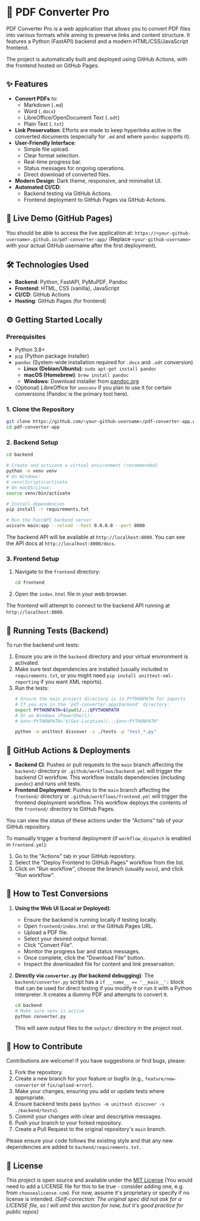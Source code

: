 # 📄 PDF Converter Pro

PDF Converter Pro is a web application that allows you to convert PDF files into various formats while aiming to preserve links and content structure. It features a Python (FastAPI) backend and a modern HTML/CSS/JavaScript frontend.

The project is automatically built and deployed using GitHub Actions, with the frontend hosted on GitHub Pages.

## ✨ Features

*   **Convert PDFs** to:
    *   Markdown (`.md`)
    *   Word (`.docx`)
    *   LibreOffice/OpenDocument Text (`.odt`)
    *   Plain Text (`.txt`)
*   **Link Preservation**: Efforts are made to keep hyperlinks active in the converted documents (especially for `.md` and where `pandoc` supports it).
*   **User-Friendly Interface**:
    *   Simple file upload.
    *   Clear format selection.
    *   Real-time progress bar.
    *   Status messages for ongoing operations.
    *   Direct download of converted files.
*   **Modern Design**: Dark theme, responsive, and minimalist UI.
*   **Automated CI/CD**:
    *   Backend testing via GitHub Actions.
    *   Frontend deployment to GitHub Pages via GitHub Actions.

## 🚀 Live Demo (GitHub Pages)

You should be able to access the live application at: `https://<your-github-username>.github.io/pdf-converter-app/` (Replace `<your-github-username>` with your actual GitHub username after the first deployment).

## 🛠️ Technologies Used

*   **Backend**: Python, FastAPI, PyMuPDF, Pandoc
*   **Frontend**: HTML, CSS (vanilla), JavaScript
*   **CI/CD**: GitHub Actions
*   **Hosting**: GitHub Pages (for frontend)

## ⚙️ Getting Started Locally

### Prerequisites

*   Python 3.8+
*   `pip` (Python package installer)
*   `pandoc` (System-wide installation required for `.docx` and `.odt` conversion)
    *   **Linux (Debian/Ubuntu)**: `sudo apt-get install pandoc`
    *   **macOS (Homebrew)**: `brew install pandoc`
    *   **Windows**: Download installer from [pandoc.org](https://pandoc.org/installing.html)
*   (Optional) LibreOffice for `unoconv` if you plan to use it for certain conversions (Pandoc is the primary tool here).

### 1. Clone the Repository

```bash
git clone https://github.com/<your-github-username>/pdf-converter-app.git
cd pdf-converter-app
```

### 2. Backend Setup

```bash
cd backend

# Create and activate a virtual environment (recommended)
python -m venv venv
# On Windows:
# venv\Scripts\activate
# On macOS/Linux:
source venv/bin/activate

# Install dependencies
pip install -r requirements.txt

# Run the FastAPI backend server
uvicorn main:app --reload --host 0.0.0.0 --port 8000
```
The backend API will be available at `http://localhost:8000`. You can see the API docs at `http://localhost:8000/docs`.

### 3. Frontend Setup

1.  Navigate to the `frontend` directory:
    ```bash
    cd frontend
    ```
2.  Open the `index.html` file in your web browser.

The frontend will attempt to connect to the backend API running at `http://localhost:8000`.

## 🧪 Running Tests (Backend)

To run the backend unit tests:

1.  Ensure you are in the `backend` directory and your virtual environment is activated.
2.  Make sure test dependencies are installed (usually included in `requirements.txt`, or you might need `pip install unittest-xml-reporting` if you want XML reports).
3.  Run the tests:
    ```bash
    # Ensure the main project directory is in PYTHONPATH for imports
    # If you are in the 'pdf-converter-app/backend' directory:
    export PYTHONPATH=$(pwd)/..:$PYTHONPATH
    # Or on Windows (PowerShell):
    # $env:PYTHONPATH="$(Get-Location)/..;$env:PYTHONPATH"

    python -m unittest discover -s ./tests -p "test_*.py"
    ```

## 🔄 GitHub Actions & Deployments

*   **Backend CI**: Pushes or pull requests to the `main` branch affecting the `backend/` directory or `.github/workflows/backend.yml` will trigger the backend CI workflow. This workflow installs dependencies (including `pandoc`) and runs unit tests.
*   **Frontend Deployment**: Pushes to the `main` branch affecting the `frontend/` directory or `.github/workflows/frontend.yml` will trigger the frontend deployment workflow. This workflow deploys the contents of the `frontend/` directory to GitHub Pages.

You can view the status of these actions under the "Actions" tab of your GitHub repository.

To manually trigger a frontend deployment (if `workflow_dispatch` is enabled in `frontend.yml`):
1.  Go to the "Actions" tab in your GitHub repository.
2.  Select the "Deploy Frontend to GitHub Pages" workflow from the list.
3.  Click on "Run workflow", choose the branch (usually `main`), and click "Run workflow".

## 📄 How to Test Conversions

1.  **Using the Web UI (Local or Deployed)**:
    *   Ensure the backend is running locally if testing locally.
    *   Open `frontend/index.html` or the GitHub Pages URL.
    *   Upload a PDF file.
    *   Select your desired output format.
    *   Click "Convert File".
    *   Monitor the progress bar and status messages.
    *   Once complete, click the "Download File" button.
    *   Inspect the downloaded file for content and link preservation.

2.  **Directly via `converter.py` (for backend debugging)**:
    The `backend/converter.py` script has a `if __name__ == '__main__':` block that can be used for direct testing if you modify it or run it with a Python interpreter. It creates a dummy PDF and attempts to convert it.
    ```bash
    cd backend
    # Make sure venv is active
    python converter.py
    ```
    This will save output files to the `output/` directory in the project root.

## 🤝 How to Contribute

Contributions are welcome! If you have suggestions or find bugs, please:

1.  Fork the repository.
2.  Create a new branch for your feature or bugfix (e.g., `feature/new-converter` or `fix/upload-error`).
3.  Make your changes, ensuring you add or update tests where appropriate.
4.  Ensure backend tests pass (`python -m unittest discover -s ./backend/tests`).
5.  Commit your changes with clear and descriptive messages.
6.  Push your branch to your forked repository.
7.  Create a Pull Request to the original repository's `main` branch.

Please ensure your code follows the existing style and that any new dependencies are added to `backend/requirements.txt`.

## 📜 License

This project is open source and available under the [MIT License](LICENSE) (You would need to add a LICENSE file for this to be true - consider adding one, e.g. from `choosealicense.com`). For now, assume it's proprietary or specify if no license is intended.
*(Self-correction: The original spec did not ask for a LICENSE file, so I will omit this section for now, but it's good practice for public repos)*
